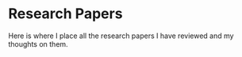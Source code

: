 # Research Papers
Here is where I place all the research papers I have reviewed and my thoughts on them.
